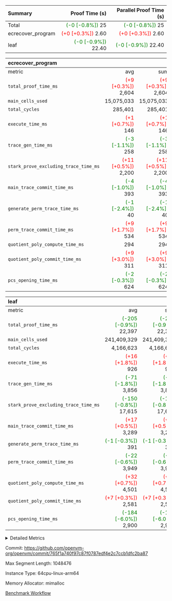 | Summary | Proof Time (s) | Parallel Proof Time (s) |
|:---|---:|---:|
| Total | <span style='color: green'>(-0 [-0.8%])</span> 25 | <span style='color: green'>(-0 [-0.8%])</span> 25 |
| ecrecover_program | <span style='color: red'>(+0 [+0.3%])</span> 2.60 | <span style='color: red'>(+0 [+0.3%])</span> 2.60 |
| leaf | <span style='color: green'>(-0 [-0.9%])</span> 22.40 | <span style='color: green'>(-0 [-0.9%])</span> 22.40 |


| ecrecover_program |||||
|:---|---:|---:|---:|---:|
|metric|avg|sum|max|min|
| `total_proof_time_ms ` | <span style='color: red'>(+9 [+0.3%])</span> 2,604 | <span style='color: red'>(+9 [+0.3%])</span> 2,604 | <span style='color: red'>(+9 [+0.3%])</span> 2,604 | <span style='color: red'>(+9 [+0.3%])</span> 2,604 |
| `main_cells_used     ` |  15,075,033 |  15,075,033 |  15,075,033 |  15,075,033 |
| `total_cycles        ` |  285,401 |  285,401 |  285,401 |  285,401 |
| `execute_time_ms     ` | <span style='color: red'>(+1 [+0.7%])</span> 146 | <span style='color: red'>(+1 [+0.7%])</span> 146 | <span style='color: red'>(+1 [+0.7%])</span> 146 | <span style='color: red'>(+1 [+0.7%])</span> 146 |
| `trace_gen_time_ms   ` | <span style='color: green'>(-3 [-1.1%])</span> 258 | <span style='color: green'>(-3 [-1.1%])</span> 258 | <span style='color: green'>(-3 [-1.1%])</span> 258 | <span style='color: green'>(-3 [-1.1%])</span> 258 |
| `stark_prove_excluding_trace_time_ms` | <span style='color: red'>(+11 [+0.5%])</span> 2,200 | <span style='color: red'>(+11 [+0.5%])</span> 2,200 | <span style='color: red'>(+11 [+0.5%])</span> 2,200 | <span style='color: red'>(+11 [+0.5%])</span> 2,200 |
| `main_trace_commit_time_ms` | <span style='color: green'>(-4 [-1.0%])</span> 393 | <span style='color: green'>(-4 [-1.0%])</span> 393 | <span style='color: green'>(-4 [-1.0%])</span> 393 | <span style='color: green'>(-4 [-1.0%])</span> 393 |
| `generate_perm_trace_time_ms` | <span style='color: green'>(-1 [-2.4%])</span> 40 | <span style='color: green'>(-1 [-2.4%])</span> 40 | <span style='color: green'>(-1 [-2.4%])</span> 40 | <span style='color: green'>(-1 [-2.4%])</span> 40 |
| `perm_trace_commit_time_ms` | <span style='color: red'>(+9 [+1.7%])</span> 534 | <span style='color: red'>(+9 [+1.7%])</span> 534 | <span style='color: red'>(+9 [+1.7%])</span> 534 | <span style='color: red'>(+9 [+1.7%])</span> 534 |
| `quotient_poly_compute_time_ms` |  294 |  294 |  294 |  294 |
| `quotient_poly_commit_time_ms` | <span style='color: red'>(+9 [+3.0%])</span> 311 | <span style='color: red'>(+9 [+3.0%])</span> 311 | <span style='color: red'>(+9 [+3.0%])</span> 311 | <span style='color: red'>(+9 [+3.0%])</span> 311 |
| `pcs_opening_time_ms ` | <span style='color: green'>(-2 [-0.3%])</span> 624 | <span style='color: green'>(-2 [-0.3%])</span> 624 | <span style='color: green'>(-2 [-0.3%])</span> 624 | <span style='color: green'>(-2 [-0.3%])</span> 624 |

| leaf |||||
|:---|---:|---:|---:|---:|
|metric|avg|sum|max|min|
| `total_proof_time_ms ` | <span style='color: green'>(-205 [-0.9%])</span> 22,397 | <span style='color: green'>(-205 [-0.9%])</span> 22,397 | <span style='color: green'>(-205 [-0.9%])</span> 22,397 | <span style='color: green'>(-205 [-0.9%])</span> 22,397 |
| `main_cells_used     ` |  241,409,329 |  241,409,329 |  241,409,329 |  241,409,329 |
| `total_cycles        ` |  4,166,623 |  4,166,623 |  4,166,623 |  4,166,623 |
| `execute_time_ms     ` | <span style='color: red'>(+16 [+1.8%])</span> 926 | <span style='color: red'>(+16 [+1.8%])</span> 926 | <span style='color: red'>(+16 [+1.8%])</span> 926 | <span style='color: red'>(+16 [+1.8%])</span> 926 |
| `trace_gen_time_ms   ` | <span style='color: green'>(-71 [-1.8%])</span> 3,856 | <span style='color: green'>(-71 [-1.8%])</span> 3,856 | <span style='color: green'>(-71 [-1.8%])</span> 3,856 | <span style='color: green'>(-71 [-1.8%])</span> 3,856 |
| `stark_prove_excluding_trace_time_ms` | <span style='color: green'>(-150 [-0.8%])</span> 17,615 | <span style='color: green'>(-150 [-0.8%])</span> 17,615 | <span style='color: green'>(-150 [-0.8%])</span> 17,615 | <span style='color: green'>(-150 [-0.8%])</span> 17,615 |
| `main_trace_commit_time_ms` | <span style='color: red'>(+17 [+0.5%])</span> 3,289 | <span style='color: red'>(+17 [+0.5%])</span> 3,289 | <span style='color: red'>(+17 [+0.5%])</span> 3,289 | <span style='color: red'>(+17 [+0.5%])</span> 3,289 |
| `generate_perm_trace_time_ms` | <span style='color: green'>(-1 [-0.3%])</span> 391 | <span style='color: green'>(-1 [-0.3%])</span> 391 | <span style='color: green'>(-1 [-0.3%])</span> 391 | <span style='color: green'>(-1 [-0.3%])</span> 391 |
| `perm_trace_commit_time_ms` | <span style='color: green'>(-22 [-0.6%])</span> 3,949 | <span style='color: green'>(-22 [-0.6%])</span> 3,949 | <span style='color: green'>(-22 [-0.6%])</span> 3,949 | <span style='color: green'>(-22 [-0.6%])</span> 3,949 |
| `quotient_poly_compute_time_ms` | <span style='color: red'>(+32 [+0.7%])</span> 4,501 | <span style='color: red'>(+32 [+0.7%])</span> 4,501 | <span style='color: red'>(+32 [+0.7%])</span> 4,501 | <span style='color: red'>(+32 [+0.7%])</span> 4,501 |
| `quotient_poly_commit_time_ms` | <span style='color: red'>(+7 [+0.3%])</span> 2,581 | <span style='color: red'>(+7 [+0.3%])</span> 2,581 | <span style='color: red'>(+7 [+0.3%])</span> 2,581 | <span style='color: red'>(+7 [+0.3%])</span> 2,581 |
| `pcs_opening_time_ms ` | <span style='color: green'>(-184 [-6.0%])</span> 2,900 | <span style='color: green'>(-184 [-6.0%])</span> 2,900 | <span style='color: green'>(-184 [-6.0%])</span> 2,900 | <span style='color: green'>(-184 [-6.0%])</span> 2,900 |



<details>
<summary>Detailed Metrics</summary>

| group | num_segments | keygen_time_ms | commit_exe_time_ms |
| --- | --- | --- | --- |
| ecrecover_program | 1 | 1,010 | 11 | 

| group | air_name | quotient_deg | interactions | constraints |
| --- | --- | --- | --- | --- |
| ecrecover_program | AccessAdapterAir<16> | 2 | 5 | 14 | 
| ecrecover_program | AccessAdapterAir<2> | 2 | 5 | 14 | 
| ecrecover_program | AccessAdapterAir<32> | 2 | 5 | 14 | 
| ecrecover_program | AccessAdapterAir<4> | 2 | 5 | 14 | 
| ecrecover_program | AccessAdapterAir<64> | 2 | 5 | 14 | 
| ecrecover_program | AccessAdapterAir<8> | 2 | 5 | 14 | 
| ecrecover_program | BitwiseOperationLookupAir<8> | 2 | 2 | 4 | 
| ecrecover_program | KeccakVmAir | 2 | 321 | 4,571 | 
| ecrecover_program | MemoryMerkleAir<8> | 2 | 4 | 40 | 
| ecrecover_program | PersistentBoundaryAir<8> | 2 | 3 | 6 | 
| ecrecover_program | PhantomAir | 2 | 3 | 5 | 
| ecrecover_program | Poseidon2PeripheryAir<BabyBearParameters>, 1> | 2 | 1 | 286 | 
| ecrecover_program | ProgramAir | 1 | 1 | 4 | 
| ecrecover_program | RangeTupleCheckerAir<2> | 1 | 1 | 4 | 
| ecrecover_program | VariableRangeCheckerAir | 1 | 1 | 4 | 
| ecrecover_program | VmAirWrapper<Rv32BaseAluAdapterAir, BaseAluCoreAir<4, 8> | 2 | 19 | 43 | 
| ecrecover_program | VmAirWrapper<Rv32BaseAluAdapterAir, LessThanCoreAir<4, 8> | 2 | 17 | 39 | 
| ecrecover_program | VmAirWrapper<Rv32BaseAluAdapterAir, ShiftCoreAir<4, 8> | 2 | 23 | 90 | 
| ecrecover_program | VmAirWrapper<Rv32BranchAdapterAir, BranchEqualCoreAir<4> | 2 | 11 | 25 | 
| ecrecover_program | VmAirWrapper<Rv32BranchAdapterAir, BranchLessThanCoreAir<4, 8> | 2 | 13 | 41 | 
| ecrecover_program | VmAirWrapper<Rv32CondRdWriteAdapterAir, Rv32JalLuiCoreAir> | 2 | 10 | 22 | 
| ecrecover_program | VmAirWrapper<Rv32HintStoreAdapterAir, Rv32HintStoreCoreAir> | 2 | 15 | 17 | 
| ecrecover_program | VmAirWrapper<Rv32IsEqualModAdapterAir<2, 1, 32, 32>, ModularIsEqualCoreAir<32, 4, 8> | 2 | 25 | 223 | 
| ecrecover_program | VmAirWrapper<Rv32JalrAdapterAir, Rv32JalrCoreAir> | 2 | 16 | 20 | 
| ecrecover_program | VmAirWrapper<Rv32LoadStoreAdapterAir, LoadSignExtendCoreAir<4, 8> | 2 | 18 | 33 | 
| ecrecover_program | VmAirWrapper<Rv32LoadStoreAdapterAir, LoadStoreCoreAir<4> | 2 | 17 | 38 | 
| ecrecover_program | VmAirWrapper<Rv32MultAdapterAir, DivRemCoreAir<4, 8> | 2 | 25 | 88 | 
| ecrecover_program | VmAirWrapper<Rv32MultAdapterAir, MulHCoreAir<4, 8> | 2 | 24 | 38 | 
| ecrecover_program | VmAirWrapper<Rv32MultAdapterAir, MultiplicationCoreAir<4, 8> | 2 | 19 | 26 | 
| ecrecover_program | VmAirWrapper<Rv32RdWriteAdapterAir, Rv32AuipcCoreAir> | 2 | 11 | 15 | 
| ecrecover_program | VmAirWrapper<Rv32VecHeapAdapterAir<1, 2, 2, 32, 32>, EcDoubleCoreAir> | 2 | 411 | 513 | 
| ecrecover_program | VmAirWrapper<Rv32VecHeapAdapterAir<2, 1, 1, 32, 32>, FieldExpressionCoreAir> | 2 | 156 | 189 | 
| ecrecover_program | VmAirWrapper<Rv32VecHeapAdapterAir<2, 2, 2, 32, 32>, FieldExpressionCoreAir> | 2 | 422 | 456 | 
| ecrecover_program | VmConnectorAir | 2 | 3 | 9 | 
| leaf | AccessAdapterAir<2> | 4 | 5 | 12 | 
| leaf | AccessAdapterAir<4> | 4 | 5 | 12 | 
| leaf | AccessAdapterAir<8> | 4 | 5 | 12 | 
| leaf | FriReducedOpeningAir | 4 | 35 | 59 | 
| leaf | NativePoseidon2Air<BabyBearParameters>, 1> | 4 | 176 | 590 | 
| leaf | PhantomAir | 4 | 3 | 4 | 
| leaf | ProgramAir | 1 | 1 | 4 | 
| leaf | VariableRangeCheckerAir | 1 | 1 | 4 | 
| leaf | VmAirWrapper<BranchNativeAdapterAir, BranchEqualCoreAir<1> | 2 | 11 | 23 | 
| leaf | VmAirWrapper<JalNativeAdapterAir, JalCoreAir> | 4 | 7 | 6 | 
| leaf | VmAirWrapper<NativeAdapterAir<2, 0>, PublicValuesCoreAir> | 4 | 11 | 23 | 
| leaf | VmAirWrapper<NativeAdapterAir<2, 1>, FieldArithmeticCoreAir> | 4 | 15 | 23 | 
| leaf | VmAirWrapper<NativeLoadStoreAdapterAir<1>, NativeLoadStoreCoreAir<1> | 4 | 15 | 20 | 
| leaf | VmAirWrapper<NativeLoadStoreAdapterAir<4>, NativeLoadStoreCoreAir<4> | 4 | 15 | 20 | 
| leaf | VmAirWrapper<NativeVectorizedAdapterAir<4>, FieldExtensionCoreAir> | 4 | 15 | 23 | 
| leaf | VmConnectorAir | 4 | 3 | 8 | 
| leaf | VolatileBoundaryAir | 4 | 4 | 16 | 

| group | air_name | idx | rows | prep_cols | perm_cols | main_cols | cells |
| --- | --- | --- | --- | --- | --- | --- | --- |
| leaf | AccessAdapterAir<2> | 0 | 1,048,576 |  | 16 | 11 | 28,311,552 | 
| leaf | AccessAdapterAir<4> | 0 | 524,288 |  | 16 | 13 | 15,204,352 | 
| leaf | AccessAdapterAir<8> | 0 | 512 |  | 16 | 17 | 16,896 | 
| leaf | FriReducedOpeningAir | 0 | 1,048,576 |  | 76 | 64 | 146,800,640 | 
| leaf | NativePoseidon2Air<BabyBearParameters>, 1> | 0 | 131,072 |  | 356 | 399 | 98,959,360 | 
| leaf | PhantomAir | 0 | 32,768 |  | 8 | 6 | 458,752 | 
| leaf | ProgramAir | 0 | 524,288 |  | 8 | 10 | 9,437,184 | 
| leaf | VariableRangeCheckerAir | 0 | 262,144 | 2 | 8 | 1 | 2,359,296 | 
| leaf | VmAirWrapper<BranchNativeAdapterAir, BranchEqualCoreAir<1> | 0 | 1,048,576 |  | 28 | 23 | 53,477,376 | 
| leaf | VmAirWrapper<JalNativeAdapterAir, JalCoreAir> | 0 | 65,536 |  | 12 | 10 | 1,441,792 | 
| leaf | VmAirWrapper<NativeAdapterAir<2, 0>, PublicValuesCoreAir> | 0 | 64 |  | 16 | 23 | 2,496 | 
| leaf | VmAirWrapper<NativeAdapterAir<2, 1>, FieldArithmeticCoreAir> | 0 | 2,097,152 |  | 20 | 30 | 104,857,600 | 
| leaf | VmAirWrapper<NativeLoadStoreAdapterAir<1>, NativeLoadStoreCoreAir<1> | 0 | 1,048,576 |  | 36 | 25 | 63,963,136 | 
| leaf | VmAirWrapper<NativeLoadStoreAdapterAir<4>, NativeLoadStoreCoreAir<4> | 0 | 131,072 |  | 36 | 34 | 9,175,040 | 
| leaf | VmAirWrapper<NativeVectorizedAdapterAir<4>, FieldExtensionCoreAir> | 0 | 262,144 |  | 20 | 40 | 15,728,640 | 
| leaf | VmConnectorAir | 0 | 2 | 1 | 8 | 4 | 24 | 
| leaf | VolatileBoundaryAir | 0 | 2,097,152 |  | 8 | 11 | 39,845,888 | 

| group | air_name | segment | rows | prep_cols | perm_cols | main_cols | cells |
| --- | --- | --- | --- | --- | --- | --- | --- |
| ecrecover_program | AccessAdapterAir<16> | 0 | 16,384 |  | 24 | 25 | 802,816 | 
| ecrecover_program | AccessAdapterAir<2> | 0 | 256 |  | 24 | 11 | 8,960 | 
| ecrecover_program | AccessAdapterAir<32> | 0 | 8,192 |  | 24 | 41 | 532,480 | 
| ecrecover_program | AccessAdapterAir<4> | 0 | 128 |  | 24 | 13 | 4,736 | 
| ecrecover_program | AccessAdapterAir<8> | 0 | 32,768 |  | 24 | 17 | 1,343,488 | 
| ecrecover_program | BitwiseOperationLookupAir<8> | 0 | 65,536 | 3 | 8 | 2 | 655,360 | 
| ecrecover_program | KeccakVmAir | 0 | 128 |  | 1,288 | 3,164 | 569,856 | 
| ecrecover_program | MemoryMerkleAir<8> | 0 | 4,096 |  | 20 | 32 | 212,992 | 
| ecrecover_program | PersistentBoundaryAir<8> | 0 | 4,096 |  | 12 | 20 | 131,072 | 
| ecrecover_program | PhantomAir | 0 | 64 |  | 12 | 6 | 1,152 | 
| ecrecover_program | Poseidon2PeripheryAir<BabyBearParameters>, 1> | 0 | 4,096 |  | 8 | 300 | 1,261,568 | 
| ecrecover_program | ProgramAir | 0 | 16,384 |  | 8 | 10 | 294,912 | 
| ecrecover_program | RangeTupleCheckerAir<2> | 0 | 524,288 | 2 | 8 | 1 | 4,718,592 | 
| ecrecover_program | VariableRangeCheckerAir | 0 | 262,144 | 2 | 8 | 1 | 2,359,296 | 
| ecrecover_program | VmAirWrapper<Rv32BaseAluAdapterAir, BaseAluCoreAir<4, 8> | 0 | 131,072 |  | 80 | 36 | 15,204,352 | 
| ecrecover_program | VmAirWrapper<Rv32BaseAluAdapterAir, LessThanCoreAir<4, 8> | 0 | 2,048 |  | 40 | 37 | 157,696 | 
| ecrecover_program | VmAirWrapper<Rv32BaseAluAdapterAir, ShiftCoreAir<4, 8> | 0 | 16,384 |  | 52 | 53 | 1,720,320 | 
| ecrecover_program | VmAirWrapper<Rv32BranchAdapterAir, BranchEqualCoreAir<4> | 0 | 16,384 |  | 48 | 26 | 1,212,416 | 
| ecrecover_program | VmAirWrapper<Rv32BranchAdapterAir, BranchLessThanCoreAir<4, 8> | 0 | 32,768 |  | 56 | 32 | 2,883,584 | 
| ecrecover_program | VmAirWrapper<Rv32CondRdWriteAdapterAir, Rv32JalLuiCoreAir> | 0 | 8,192 |  | 44 | 18 | 507,904 | 
| ecrecover_program | VmAirWrapper<Rv32HintStoreAdapterAir, Rv32HintStoreCoreAir> | 0 | 256 |  | 36 | 26 | 15,872 | 
| ecrecover_program | VmAirWrapper<Rv32IsEqualModAdapterAir<2, 1, 32, 32>, ModularIsEqualCoreAir<32, 4, 8> | 0 | 4,096 |  | 56 | 166 | 909,312 | 
| ecrecover_program | VmAirWrapper<Rv32JalrAdapterAir, Rv32JalrCoreAir> | 0 | 8,192 |  | 36 | 28 | 524,288 | 
| ecrecover_program | VmAirWrapper<Rv32LoadStoreAdapterAir, LoadSignExtendCoreAir<4, 8> | 0 | 4,096 |  | 76 | 35 | 454,656 | 
| ecrecover_program | VmAirWrapper<Rv32LoadStoreAdapterAir, LoadStoreCoreAir<4> | 0 | 131,072 |  | 72 | 40 | 14,680,064 | 
| ecrecover_program | VmAirWrapper<Rv32MultAdapterAir, MulHCoreAir<4, 8> | 0 | 8 |  | 100 | 39 | 1,112 | 
| ecrecover_program | VmAirWrapper<Rv32MultAdapterAir, MultiplicationCoreAir<4, 8> | 0 | 4,096 |  | 80 | 31 | 454,656 | 
| ecrecover_program | VmAirWrapper<Rv32RdWriteAdapterAir, Rv32AuipcCoreAir> | 0 | 4,096 |  | 28 | 21 | 200,704 | 
| ecrecover_program | VmAirWrapper<Rv32VecHeapAdapterAir<1, 2, 2, 32, 32>, EcDoubleCoreAir> | 0 | 2,048 |  | 828 | 543 | 2,807,808 | 
| ecrecover_program | VmAirWrapper<Rv32VecHeapAdapterAir<2, 1, 1, 32, 32>, FieldExpressionCoreAir> | 0 | 32 |  | 316 | 261 | 18,464 | 
| ecrecover_program | VmAirWrapper<Rv32VecHeapAdapterAir<2, 2, 2, 32, 32>, FieldExpressionCoreAir> | 0 | 1,024 |  | 848 | 619 | 1,502,208 | 
| ecrecover_program | VmConnectorAir | 0 | 2 | 1 | 12 | 4 | 32 | 

| group | idx | trace_gen_time_ms | total_proof_time_ms | total_cycles | total_cells | stark_prove_excluding_trace_time_ms | quotient_poly_compute_time_ms | quotient_poly_commit_time_ms | perm_trace_commit_time_ms | pcs_opening_time_ms | main_trace_commit_time_ms | main_cells_used | generate_perm_trace_time_ms | execute_time_ms |
| --- | --- | --- | --- | --- | --- | --- | --- | --- | --- | --- | --- | --- | --- | --- |
| leaf | 0 | 3,856 | 22,397 | 4,166,623 | 590,040,024 | 17,615 | 4,501 | 2,581 | 3,949 | 2,900 | 3,289 | 241,409,329 | 391 | 926 | 

| group | segment | trace_gen_time_ms | total_proof_time_ms | total_cycles | total_cells | stark_prove_excluding_trace_time_ms | quotient_poly_compute_time_ms | quotient_poly_commit_time_ms | perm_trace_commit_time_ms | pcs_opening_time_ms | main_trace_commit_time_ms | main_cells_used | generate_perm_trace_time_ms | execute_time_ms |
| --- | --- | --- | --- | --- | --- | --- | --- | --- | --- | --- | --- | --- | --- | --- |
| ecrecover_program | 0 | 258 | 2,604 | 285,401 | 56,172,159 | 2,200 | 294 | 311 | 534 | 624 | 393 | 15,075,033 | 40 | 146 | 

</details>


Commit: https://github.com/openvm-org/openvm/commit/765f1a740f97c87f0787edf4e2c7ccb1dfc2ba87

Max Segment Length: 1048476

Instance Type: 64cpu-linux-arm64

Memory Allocator: mimalloc

[Benchmark Workflow](https://github.com/openvm-org/openvm/actions/runs/12915051802)
